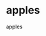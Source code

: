 <!-- Generated by documentation.js. Update this documentation by updating the source code. -->

# apples

apples
